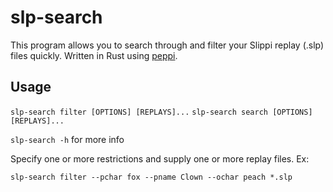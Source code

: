 # slp-search

This program allows you to search through and filter your Slippi replay (.slp)
files quickly. Written in Rust using [peppi](https://github.com/hohav/peppi).

## Usage

`slp-search filter [OPTIONS] [REPLAYS]...`
`slp-search search [OPTIONS] [REPLAYS]...`

`slp-search -h` for more info

Specify one or more restrictions and supply one or more replay files. Ex:

`slp-search filter --pchar fox --pname Clown --ochar peach *.slp`

